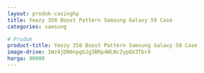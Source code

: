 ```yaml
---
layout: produk-casinghp
title: Yeezy 350 Boost Pattern Samsung Galaxy S9 Case
categories: samsung

# Produk
product-title: Yeezy 350 Boost Pattern Samsung Galaxy S9 Case
image-drive: 1Wz4jDN6npgGJg3BRp4WLNc2yp8X3TbrX
harga: 90000
---
```

